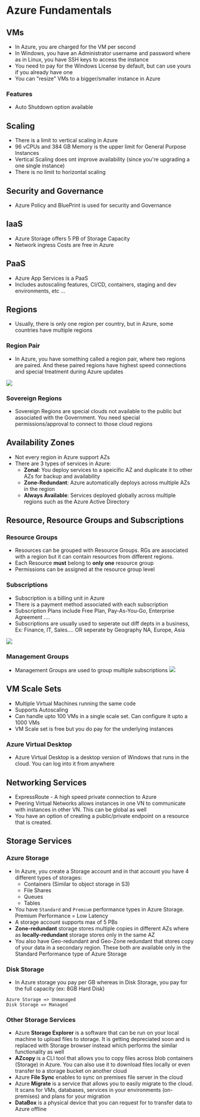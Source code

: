 # Azure Fundamentals 
## VMs
* In Azure, you are charged for the VM per second
* In Windows, you have an Administrator username and password where as in Linux, you have SSH keys to access the instance
* You need to pay for the Windows  License by default, but can use yours if you already have one
* You can "resize" VMs to a bigger/smaller instance in Azure  
### Features
* Auto Shutdown option available

## Scaling
* There is a limit to vertical scaling in Azure 
* 96 vCPUs and 384 GB Memory is the upper limit for General Purpose Instances
* Vertical Scaling does ont improve availability (since you're upgrading a one single instance) 
* There is no limit to horizontal scaling

## Security and Governance
* Azure Policy and BluePrint is used for security and Governance

## IaaS 
* Azure Storage offers 5 PB of Storage Capacity 
* Network ingress Costs are free in Azure 

## PaaS
* Azure App Services is a PaaS 
* Includes autoscaling features, CI/CD, containers, staging and dev environments, etc ...

## Regions
* Usually, there is only one region per country, but in Azure, some countries have multiple regions

### Region Pair
* In Azure, you have something called a region pair, where two regions are paired. And these paired regions have highest speed connections and special treatment during Azure updates 

![](img/region-pairs.png)

### Sovereign Regions
* Sovereign Regions are special clouds not available to the public but associated with the Government. You need special permissions/approval to connect to those cloud regions

## Availability Zones
* Not every region in Azure support AZs
* There are 3 types of services in Azure:
    * **Zonal**: You deploy services to a speicific AZ and duplicate it to other AZs for backup and availability
    * **Zone-Redundant**: Azure automatically deploys across multiple AZs in the region
    * **Always Available**: Services deployed globally across multiple regions such as the Azure Active Directory

## Resource, Resource Groups and Subscriptions

### Resource Groups
* Resources can be grouped with Resource Groups. RGs are associated with a region but it can contain resources from different regions.
* Each Resource **must** belong to **only one** resource group
* Permissions can be assigned at the resource group level
### Subscriptions
* Subscription is a billing unit in Azure
* There is a payment method associated with each subscription
* Subscription Plans include Free Plan, Pay-As-You-Go, Enterprise Agreement ....
* Subscriptions are usually used to seperate out diff depts in a business, Ex: Finance, IT, Sales.... OR seperate by Geography NA, Europe, Asia

![](img/rg-hierarchy.png)

### Management Groups
* Management Groups are used to group multiple subscriptions
![](img/management-groups.png)

## VM Scale Sets
* Multiple Virtual Machines running the same code
* Supports Autoscaling
* Can handle upto 100 VMs in a single scale set. Can configure it upto a 1000 VMs
* VM Scale set is free but you do pay for the underlying instances 

### Azure Virtual Desktop  
* Azure Virtual Desktop is a desktop version of Windows that runs in the cloud. You can log into it from anywhere 

## Networking Services
* ExpressRoute - A high speed private connection to Azure
* Peering Virtual Networks allows instances in one VN to communicate with instances in other VN. This can be global as well
* You have an option of creating a public/private endpoint on a resource that is created.   

## Storage Services
### Azure Storage
* In Azure, you create a Storage account and in that account you have 4 different types of storages:
    * Containers (Similar to object storage in S3)
    * File Shares
    * Queues
    * Tables
* You have `Standard` and `Premium` performance types in Azure Storage. Premium Performance = Low Latency
* A storage account supports max of 5 PBs 
* **Zone-redundant** storage stores multiple copies in different AZs where as **locally-redundant** storage stores only in the same AZ
* You also have Geo-redundant and Geo-Zone redundant that stores copy of your data in a secondary region. These both are available only in the Standard Performance type of Azure Storage
### Disk Storage
* In Azure storage you pay per GB whereas in Disk Storage, you pay for the full capacity (ex: 8GB Hard Disk)
```
Azure Storage => Unmanaged
Disk Storage => Managed
```

### Other Storage Services
* Azure **Storage Explorer** is a software that can be run on your local machine to upload files to storage. It is getting depreciated soon and is replaced with Storage browser instead which performs the similar functionality as well 
* **AZcopy** is a CLI tool that allows you to copy files across blob containers (Storage) in Azure. You can also use it to download files locally or even transfer to a storage bucket on another cloud
* Azure **File Sync** enables to sync on premises file server in the cloud
* Azure **Migrate** is a service that allows you to easily migrate to the cloud. It scans for VMs, databases, services in your environments (on-premises) and plans for your migration
* **DataBox** is a physical device that you can request for to transfer data to Azure offline 